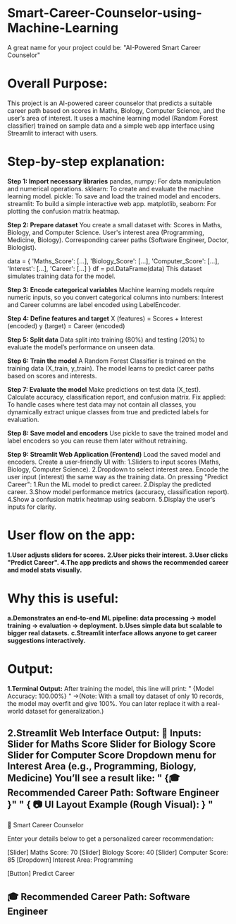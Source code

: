 # Smart-Career-Counselor-using-Machine-Learning
A great name for your project could be:  "AI-Powered Smart Career Counselor"

# Overall Purpose:
This project is an AI-powered career counselor that predicts a suitable career path based on scores in Maths, Biology, Computer Science, and the user’s area of interest. It uses a machine learning model (Random Forest classifier) trained on sample data and a simple web app interface using Streamlit to interact with users.

# Step-by-step explanation:

**Step 1: Import necessary libraries**
pandas, numpy: For data manipulation and numerical operations.
sklearn: To create and evaluate the machine learning model.
pickle: To save and load the trained model and encoders.
streamlit: To build a simple interactive web app.
matplotlib, seaborn: For plotting the confusion matrix heatmap.

**Step 2: Prepare dataset**
You create a small dataset with:
Scores in Maths, Biology, and Computer Science.
User's interest area (Programming, Medicine, Biology).
Corresponding career paths (Software Engineer, Doctor, Biologist).

data = {
    'Maths_Score': [...],
    'Biology_Score': [...],
    'Computer_Score': [...],
    'Interest': [...],
    'Career': [...]
}
df = pd.DataFrame(data)
This dataset simulates training data for the model.

**Step 3: Encode categorical variables**
Machine learning models require numeric inputs, so you convert categorical columns into numbers:
Interest and Career columns are label encoded using LabelEncoder.

**Step 4: Define features and target**
X (features) = Scores + Interest (encoded)
y (target) = Career (encoded)

**Step 5: Split data**
Data split into training (80%) and testing (20%) to evaluate the model’s performance on unseen data.

**Step 6: Train the model**
A Random Forest Classifier is trained on the training data (X_train, y_train).
The model learns to predict career paths based on scores and interests.

**Step 7: Evaluate the model**
Make predictions on test data (X_test).
Calculate accuracy, classification report, and confusion matrix.
Fix applied: To handle cases where test data may not contain all classes, you dynamically extract unique classes from true and predicted labels for evaluation.

**Step 8: Save model and encoders**
Use pickle to save the trained model and label encoders so you can reuse them later without retraining.

**Step 9: Streamlit Web Application (Frontend)**
Load the saved model and encoders.
Create a user-friendly UI with:
1.Sliders to input scores (Maths, Biology, Computer Science).
2.Dropdown to select interest area.
Encode the user input (interest) the same way as the training data.
On pressing "Predict Career":
1.Run the ML model to predict career.
2.Display the predicted career.
3.Show model performance metrics (accuracy, classification report).
4.Show a confusion matrix heatmap using seaborn.
5.Display the user’s inputs for clarity.


# User flow on the app:
**1.User adjusts sliders for scores.**
**2.User picks their interest.**
**3.User clicks "Predict Career".**
**4.The app predicts and shows the recommended career and model stats visually.**


# Why this is useful:
**a.Demonstrates an end-to-end ML pipeline: data processing → model training → evaluation → deployment.**
**b.Uses simple data but scalable to bigger real datasets.**
**c.Streamlit interface allows anyone to get career suggestions interactively.**



# Output:
**1.Terminal Output:**
After training the model, this line will print:  " {Model Accuracy: 100.00%} "
->(Note: With a small toy dataset of only 10 records, the model may overfit and give 100%. You can later replace it with a real-world dataset for generalization.)

**2.Streamlit Web Interface Output:**
🎯 Inputs:
Slider for Maths Score
Slider for Biology Score
Slider for Computer Score
Dropdown menu for Interest Area (e.g., Programming, Biology, Medicine)
You’ll see a result like: " {🎓 Recommended Career Path: Software Engineer }"
" { 📷 UI Layout Example (Rough Visual): } "
-------------------------------------------------
📘 Smart Career Counselor

Enter your details below to get a personalized
career recommendation:

[Slider] Maths Score:        70
[Slider] Biology Score:      40
[Slider] Computer Score:     85
[Dropdown] Interest Area:    Programming

[Button] Predict Career

🎓 Recommended Career Path: Software Engineer
-------------------------------------------------
